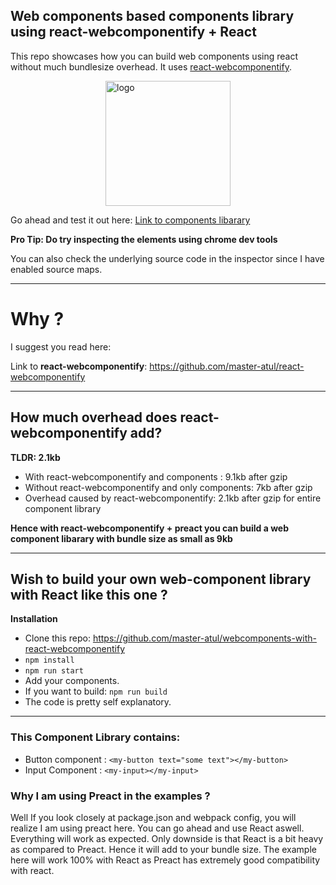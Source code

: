 ## Web components based components library using react-webcomponentify + React

This repo showcases how you can build web components using react without much bundlesize overhead. It uses 
<a href="https://github.com/master-atul/react-webcomponentify" target="_blank" >react-webcomponentify</a>.

<img src="https://github.com/master-atul/react-webcomponentify/blob/master/assets/react-webcomponent.png" width="200" height="auto" alt="logo" style="display:block; margin:0 auto;"/>

Go ahead and test it out here: <a href="https://master-atul.github.io/webcomponents-with-react-webcomponentify" target="_blank" > Link to components libarary</a>

**Pro Tip: Do try inspecting the elements using chrome dev tools**

You can also check the underlying source code in the inspector since I have enabled source maps.

---

# Why ?

I suggest you read here:

Link to **react-webcomponentify**: https://github.com/master-atul/react-webcomponentify

---

## How much overhead does react-webcomponentify add?

**TLDR: 2.1kb**

- With react-webcomponentify and components : 9.1kb after gzip
- Without react-webcomponentify and only components: 7kb after gzip
- Overhead caused by react-webcomponentify: 2.1kb after gzip for entire component library

**Hence with react-webcomponentify + preact you can build a web component libarary with bundle size as small as 9kb**

---

## Wish to build your own web-component library with React like this one ?

**Installation**

- Clone this repo: https://github.com/master-atul/webcomponents-with-react-webcomponentify
- `npm install`
- `npm run start`
- Add your components.
- If you want to build: `npm run build`
- The code is pretty self explanatory.

---

### This Component Library contains:

- Button component : `<my-button text="some text"></my-button>`
- Input Component : `<my-input></my-input>`

### Why I am using Preact in the examples ?

Well If you look closely at package.json and webpack config, you will realize I am using preact here. You can go ahead and use React aswell. Everything will work as expected. Only downside is that React is a bit heavy as compared to Preact. Hence it will add to your bundle size. The example here will work 100% with React as Preact has extremely good compatibility with react.
